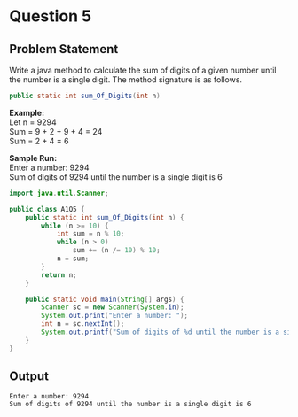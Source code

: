 # Question 5

## Problem Statement
Write a java method to calculate the sum of digits of a given number until the number is a single digit. The method signature is as follows. 
```java 
public static int sum_Of_Digits(int n)
``` 

__Example:__ <br>
Let n = 9294 <br>
Sum = 9 + 2 + 9 + 4 = 24 <br>
Sum = 2 + 4 = 6

__Sample Run:__<br> 
Enter a number: 9294 <br>
Sum of digits of 9294 until the number is a single digit is 6

```java
import java.util.Scanner;

public class A1Q5 {
    public static int sum_Of_Digits(int n) {
        while (n >= 10) {
            int sum = n % 10;
            while (n > 0)
                sum += (n /= 10) % 10;
            n = sum;
        }
        return n;
    }

    public static void main(String[] args) {
        Scanner sc = new Scanner(System.in);
        System.out.print("Enter a number: ");
        int n = sc.nextInt();
        System.out.printf("Sum of digits of %d until the number is a single digit is %d", n, sum_of_digits(n));
    }
}

```

## Output

```
Enter a number: 9294
Sum of digits of 9294 until the number is a single digit is 6
```
